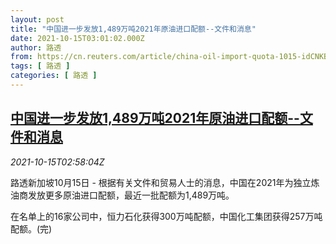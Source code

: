 ```yaml
---
layout: post
title: "中国进一步发放1,489万吨2021年原油进口配额--文件和消息"
date: 2021-10-15T03:01:02.000Z
author: 路透
from: https://cn.reuters.com/article/china-oil-import-quota-1015-idCNKBS2H508A
tags: [ 路透 ]
categories: [ 路透 ]
---
```

<!--1634266862000-->
[中国进一步发放1,489万吨2021年原油进口配额--文件和消息](https://cn.reuters.com/article/china-oil-import-quota-1015-idCNKBS2H508A)
------

<div>
<div><i>2021-10-15T02:58:04Z</i></div><p>路透新加坡10月15日 - 根据有关文件和贸易人士的消息，中国在2021年为独立炼油商发放更多原油进口配额，最近一批配额为1,489万吨。</p><p>在名单上的16家公司中，恒力石化获得300万吨配额，中国化工集团获得257万吨配额。(完)</p>
</div>
